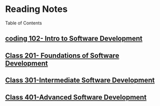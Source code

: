 # Reading Notes

Table of Contents

## [coding 102- Intro to Software Development](/reading-notes-/102/)

## [Class 201- Foundations of Software Development](/reading-notes-/201/)

## [Class 301-Intermediate Software Development](/reading-notes/301/)

## [Class 401-Advanced Software Development](/reading-notes-/401/)
